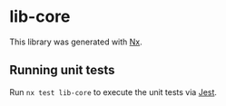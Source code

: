 # lib-core

This library was generated with [Nx](https://nx.dev).

## Running unit tests

Run `nx test lib-core` to execute the unit tests via [Jest](https://jestjs.io).
